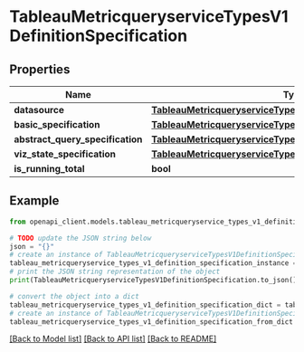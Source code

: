 # TableauMetricqueryserviceTypesV1DefinitionSpecification


## Properties

Name | Type | Description | Notes
------------ | ------------- | ------------- | -------------
**datasource** | [**TableauMetricqueryserviceTypesV1Datasource**](TableauMetricqueryserviceTypesV1Datasource.md) |  | [optional] 
**basic_specification** | [**TableauMetricqueryserviceTypesV1BasicSpecification**](TableauMetricqueryserviceTypesV1BasicSpecification.md) |  | [optional] 
**abstract_query_specification** | [**TableauMetricqueryserviceTypesV1AbstractQuerySpecification**](TableauMetricqueryserviceTypesV1AbstractQuerySpecification.md) |  | [optional] 
**viz_state_specification** | [**TableauMetricqueryserviceTypesV1VizStateSpecification**](TableauMetricqueryserviceTypesV1VizStateSpecification.md) |  | [optional] 
**is_running_total** | **bool** |  | [optional] 

## Example

```python
from openapi_client.models.tableau_metricqueryservice_types_v1_definition_specification import TableauMetricqueryserviceTypesV1DefinitionSpecification

# TODO update the JSON string below
json = "{}"
# create an instance of TableauMetricqueryserviceTypesV1DefinitionSpecification from a JSON string
tableau_metricqueryservice_types_v1_definition_specification_instance = TableauMetricqueryserviceTypesV1DefinitionSpecification.from_json(json)
# print the JSON string representation of the object
print(TableauMetricqueryserviceTypesV1DefinitionSpecification.to_json())

# convert the object into a dict
tableau_metricqueryservice_types_v1_definition_specification_dict = tableau_metricqueryservice_types_v1_definition_specification_instance.to_dict()
# create an instance of TableauMetricqueryserviceTypesV1DefinitionSpecification from a dict
tableau_metricqueryservice_types_v1_definition_specification_from_dict = TableauMetricqueryserviceTypesV1DefinitionSpecification.from_dict(tableau_metricqueryservice_types_v1_definition_specification_dict)
```
[[Back to Model list]](../README.md#documentation-for-models) [[Back to API list]](../README.md#documentation-for-api-endpoints) [[Back to README]](../README.md)



